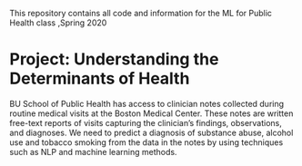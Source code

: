 This repository contains all code and information for the ML for Public Health class ,Spring 2020

# Project: Understanding the Determinants of Health

BU School of Public Health has access to clinician notes collected during routine medical visits at the Boston Medical Center. These notes are written free-text reports of visits capturing the clinician’s findings, observations, and diagnoses.
We need to predict a diagnosis of substance abuse, alcohol use and tobacco smoking from the data in the notes by using techniques such as NLP and machine learning methods. 
 
